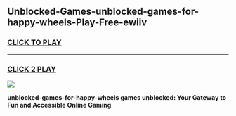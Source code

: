 
## Unblocked-Games-unblocked-games-for-happy-wheels-Play-Free-ewiiv
<h3>
<a href="https://premium76.site?title=unblocked-games-for-happy-wheels&ref=23A">CLICK TO PLAY</a></h3>
<hr>

<h3>
<a href="https://premium76.site?title=unblocked-games-for-happy-wheels&ref=23A">CLICK 2 PLAY</a>
  
</h3>

<a href="https://premium76.site?title=unblocked-games-for-happy-wheels&ref=23A"><img src="https://clearcache.store/games.png"></a>


**unblocked-games-for-happy-wheels games unblocked: Your Gateway to Fun and Accessible Online Gaming**
